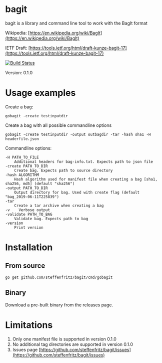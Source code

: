 # bagit
bagit is a library and command line tool to work with the BagIt format

Wikipedia: [https://en.wikipedia.org/wiki/BagIt](https://en.wikipedia.org/wiki/BagIt) 

IETF Draft: [https://tools.ietf.org/html/draft-kunze-bagit-17](https://tools.ietf.org/html/draft-kunze-bagit-17)


[![Build Status](https://travis-ci.org/steffenfritz/bagit.svg?branch=master)](https://travis-ci.org/steffenfritz/bagit)


Version: 0.1.0

# Usage examples


Create a bag:

    gobagit -create testinputdir


Create a bag with all possible commandline options

    gobagit -create testinputdir -output outbagdir -tar -hash sha1 -H headerfile.json


Commandline options:

    -H PATH_TO_FILE
        Additional headers for bag-info.txt. Expects path to json file
    -create PATH_TO_DIR
        Create bag. Expects path to source directory
    -hash ALGORITHM
        Hash algorithm used for manifest file when creating a bag [sha1, sha256, md5] (default "sha256")
    -output PATH_TO_DIR
        Output directory for bag. Used with create flag (default "bag_2019-06-11T225839")
    -tar
        Create a tar archive when creating a bag
    -v    Verbose output
    -validate PATH_TO_BAG
        Validate bag. Expects path to bag
    -version
        Print version


# Installation

## From source

    go get github.com/steffenfritz/bagit/cmd/gobagit


## Binary


Download a pre-built binary from the releases page.


# Limitations

1. Only one manifest file is supported in version 0.1.0
2. No additional tag directories are supported in version 0.1.0
3. Issues page [https://github.com/steffenfritz/bagit/issues](https://github.com/steffenfritz/bagit/issues)
